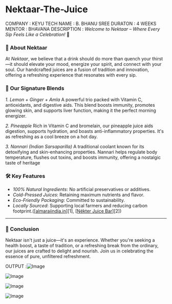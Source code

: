 # Nektaar-The-Juice
COMPANY : KEYU TECH
NAME : B. BHANU SREE 
DURATON : 4 WEEKS
MENTOR : BHAVANA
DESCRIPTION : *Welcome to Nektaar – Where Every Sip Feels Like a Celebration!* 🎉

### 🍹 About Nektaar

At *Nektaar*, we believe that a drink should do more than quench your thirst—it should elevate your mood, energize your spirit, and connect with your soul. Our handcrafted juices are a fusion of tradition and innovation, offering a refreshing experience that resonates with every sip.

### 🌿 Our Signature Blends

*1. Lemon + Ginger + Amla*
A powerful trio packed with Vitamin C, antioxidants, and digestive aids. This blend boosts immunity, promotes glowing skin, and supports liver function, making it the perfect morning energizer.

*2. Pineapple*
Rich in Vitamin C and bromelain, our pineapple juice aids digestion, supports hydration, and boasts anti-inflammatory properties. It's as refreshing as a cool breeze on a hot day.

*3. Nannari (Indian Sarsaparilla)*
A traditional coolant known for its detoxifying and skin-enhancing properties. Nannari helps regulate body temperature, flushes out toxins, and boosts immunity, offering a nostalgic taste of heritage

### 🛠 Key Features

* *100% Natural Ingredients*: No artificial preservatives or additives.
* *Cold-Pressed Juices*: Retaining maximum nutrients and flavor.
* *Eco-Friendly Packaging*: Committed to sustainability.
* *Locally Sourced*: Supporting local farmers and reducing carbon footprint.([[almaraiindia.in](https://almaraiindia.in/product-category/nectar-juice/?utm_source=chatgpt.com)][1], [[Nékter Juice Bar](https://www.nekterjuicebar.com/pages/menu?utm_source=chatgpt.com)][2])

---

### 🏁 Conclusion

Nektaar isn't just a juice—it's an experience. Whether you're seeking a health boost, a taste of tradition, or a refreshing break from the ordinary, our juices are crafted to delight and nourish. Join us in celebrating the essence of pure, unfiltered refreshment.
 
OUTPUT :![Image](https://github.com/user-attachments/assets/8adff6b0-e5ec-47db-b0d0-ecf148ffcc75)

![Image](https://github.com/user-attachments/assets/d45b6ab5-d554-4ce6-af07-f2d999dcaf63)

![Image](https://github.com/user-attachments/assets/4ed8d4a5-9acd-4dc1-b953-276969771503)

![Image](https://github.com/user-attachments/assets/2260ead1-4073-48f1-88e1-107b6ff0e9ff)
